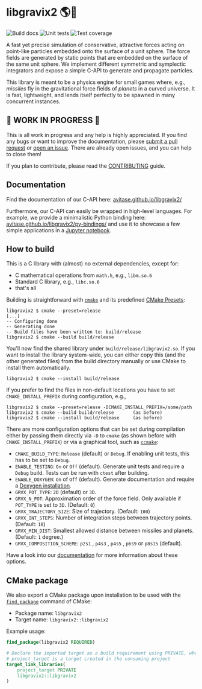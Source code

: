 # libgravix2 🌎🚀

![Build docs](https://github.com/avitase/libgravix2/actions/workflows/build_docs.yml/badge.svg)
![Unit tests](https://github.com/avitase/libgravix2/actions/workflows/validate.yml/badge.svg)
![Test coverage](https://codecov.io/gh/avitase/libgravix2/branch/main/graph/badge.svg?token=EGGI4HU1K2)

A fast yet precise simulation of conservative, attractive forces acting on point-like particles embedded onto the surface of a unit sphere.
The force fields are generated by static points that are embedded on the surface of the same unit sphere.
We implement different symmetric and symplectic integrators and expose a simple C-API to generate and propagate particles.

This library is meant to be a physics engine for small games where, e.g., _missiles_ fly in the gravitational force fields of _planets_ in a curved universe.
It is fast, lightweight, and lends itself perfectly to be spawned in many concurrent instances.

## 🚧 WORK IN PROGRESS 🚧
This is all work in progress and any help is highly appreciated.
If you find any bugs or want to improve the documentation, please [submit a pull request](https://github.com/avitase/libgravix2/pulls) or [open an issue](https://github.com/avitase/libgravix2/issues).
There are already open issues, and you can help to close them!

If you plan to contribute, please read the [CONTRIBUTING](CONTRIBUTING.md) guide.

## Documentation
Find the documentation of our C-API here: [avitase.github.io/libgravix2/](https://avitase.github.io/libgravix2/) 

Furthermore, our C-API can easily be wrapped in high-level languages.
For example, we provide a minimalistic Python binding here: [avitase.github.io/libgravix2/py-bindings/](https://avitase.github.io/libgravix2/py-bindings/) and use it to showcase a few simple applications in a [Jupyter notebook](bindings/python/example.ipynb).

## How to build
This is a C library with (almost) no external dependencies, except for:
 - C mathematical operations from `math.h`, e.g., `libm.so.6`
 - Standard C library, e.g., `libc.so.6`
 - that's all

Building is straightforward with [`cmake`](https://cmake.org) and its predefined [CMake Presets](https://cmake.org/cmake/help/latest/manual/cmake-presets.7.html):

```
libgravix2 $ cmake --preset=release
[...]
-- Configuring done
-- Generating done
-- Build files have been written to: build/release
libgravix2 $ cmake --build build/release
```
You'll now find the shared library under `build/release/libgravix2.so`.
If you want to install the library system-wide, you can either copy this (and the other generated files) from the build directory manually or use CMake to install them automatically.
```
libgravix2 $ cmake --install build/release
```
If you prefer to find the files in non-default locations you have to set `CMAKE_INSTALL_PREFIX` during configuration, e.g.,
```
libgravix2 $ cmake --preset=release -DCMAKE_INSTALL_PREFIX=/some/path
libgravix2 $ cmake --build build/release       (as before)
libgravix2 $ cmake --install build/release     (as before)
```

There are more configuration options that can be set during compilation either by passing them directly via `-D` to `cmake` (as shown before with `CMAKE_INSTALL_PREFIX`) or via a graphical tool, such as [`ccmake`](https://cmake.org/cmake/help/latest/manual/ccmake.1.html):
 - `CMAKE_BUILD_TYPE`: `Release` (default) or `Debug`. If enabling unit tests, this has to be set to `Debug`.
 - `ENABLE_TESTING`: `On` or `Off` (default). Generate unit tests and require a `Debug` build. Tests can be run with `ctest` after building.
 - `ENABLE_DOXYGEN`: `On` of `Off` (default). Generate documentation and require a [Doxygen installation](https://www.doxygen.nl/index.html).
 - `GRVX_POT_TYPE`: `2D` (default) or `3D`.
 - `GRVX_N_POT`: Approximation order of the force field. Only available if `POT_TYPE` is set to `3D`. (Default: `0`)
 - `GRVX_TRAJECTORY_SIZE`: Size of trajectory. (Default: `100`)
 - `GRVX_INT_STEPS`: Number of integration steps between trajectory points. (Default: `10`)
 - `GRVX_MIN_DIST`: Smallest allowed distance between missiles and planets. (Default: `1` degree.)
 - `GRVX_COMPOSITION_SCHEME`: `p2s1` , `p4s3` , `p4s5` , `p6s9` or `p8s15` (default).

Have a look into our [documentation](https://avitase.github.io/libgravix2/) for more information about these options.

## CMake package
We also export a CMake package upon installation to be used with the [`find_package`](https://cmake.org/cmake/help/latest/command/find_package.html) command of CMake:

* Package name: `libgravix2`
* Target name: `libgravix2::libgravix2`

Example usage:

```cmake
find_package(libgravix2 REQUIRED)

# Declare the imported target as a build requirement using PRIVATE, where
# project_target is a target created in the consuming project
target_link_libraries(
    project_target PRIVATE
    libgravix2::libgravix2
)
```
